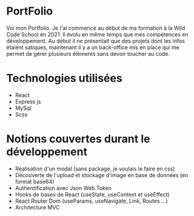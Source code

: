# PortFolio

Voi mon Portfolio.
Je l'ai commencé au début de ma formation à la Wild Code School en 2021.
Il évolu en même temps que mes compétences en développement.
Au début il ne présentait que des projets dont les infos étaient satiques, maintenant il y a un back-office mis en place qui me permet de gérer plusieurs éléments sans devoir toucher au code.

# Technologies utilisées

- React
- Express js
- MySql
- Scss

# Notions couvertes durant le développement

- Réalisation d'un modal (sans package, je voulais le faire en css)
- Découverte de l'upload et stockage d'image en base de données (en format base64)
- Authentification avec Json Web Token
- Hooks de bases de React (useState, useContext et useEffect)
- React Router Dom (useParams, useNavigate, Link, Routes ...)
- Architecture MVC   
